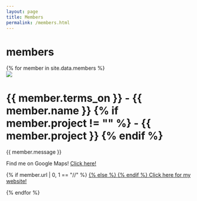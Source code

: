 ```yaml
---
layout: page
title: Members
permalink: /members.html
---
```


# members

<div class="row">
{% for member in site.data.members %}
	<div class="col-md-4">
		<img src="http://mappy.dali.dartmouth.edu/{{ member.iconUrl }}" class="memberpic">
		<h1>
			{{ member.terms_on }} - {{ member.name }}
			{% if member.project != "" %}
			- {{ member.project }}
			{% endif %}
		</h1>
		<p>{{ member.message }}</p>
		<p>
			Find me on Google Maps!
			<a href="https://www.google.com/maps/@{{ member.lat_long[0] | downcase }}"> 
				Click here!
			</a>
		</p>
		<p>
			{% if member.url | 0, 1 == "//" %}
			<a href="http://{{ member.url | 2,-1 }}">
			{% else %}
			<a href="{{ member.url }}">
			{% endif %}
				Click here for my website!
			</a>
		</p>
	</div>
{% endfor %}
</div>